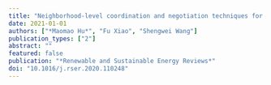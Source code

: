 ```yaml
---
title: "Neighborhood-level coordination and negotiation techniques for managing demand-side flexibility in residential microgrids"
date: 2021-01-01
authors: ["*Maomao Hu*", "Fu Xiao", "Shengwei Wang"]
publication_types: ["2"]
abstract: ""
featured: false
publication: "*Renewable and Sustainable Energy Reviews*"
doi: "10.1016/j.rser.2020.110248"
---
```


